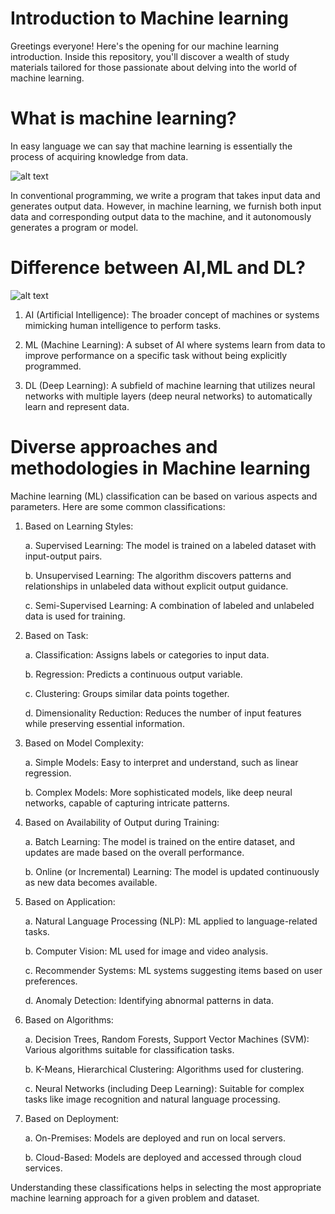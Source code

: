 
# Introduction to Machine learning
Greetings everyone! Here's the opening for our machine learning introduction. Inside this repository, you'll discover a wealth of study materials tailored for those passionate about delving into the world of machine learning.

# What is machine learning?
In easy language we can say that machine learning is essentially the process of acquiring knowledge from data.

![alt text](https://www.avenga.com/wp-content/uploads/2021/12/image3-1.png)

In conventional programming, we write a program that takes input data and generates output data. However, in machine learning, we furnish both input data and corresponding output data to the machine, and it autonomously generates a program or model.

# Difference between AI,ML and DL?
![alt text](https://i0.wp.com/www.phdata.io/wp-content/uploads/2022/03/Data-Science-Terms-You-Should-Know-The-Difference-Between-AI-ML-and-DL-Image-1.png)
1. AI (Artificial Intelligence): The broader concept of machines or systems mimicking human intelligence to perform tasks.

2. ML (Machine Learning): A subset of AI where systems learn from data to improve performance on a specific task without being explicitly programmed.

3. DL (Deep Learning): A subfield of machine learning that utilizes neural networks with multiple layers (deep neural networks) to automatically learn and represent data.

# Diverse approaches and methodologies in Machine learning
Machine learning (ML) classification can be based on various aspects and parameters. Here are some common classifications:

1. Based on Learning Styles:

    a. Supervised Learning: The model is trained on a labeled dataset with input-output pairs.

    b. Unsupervised Learning: The algorithm discovers patterns and relationships in unlabeled data without explicit output guidance.

    c. Semi-Supervised Learning: A combination of labeled and unlabeled data is used for training.

2. Based on Task:

    a. Classification: Assigns labels or categories to input data.

    b. Regression: Predicts a continuous output variable.

    c. Clustering: Groups similar data points together.

    d. Dimensionality Reduction: Reduces the number of input features while preserving essential information.

3. Based on Model Complexity:

    a. Simple Models: Easy to interpret and understand, such as linear regression.

    b. Complex Models: More sophisticated models, like deep neural networks, capable of capturing intricate patterns.

4. Based on Availability of Output during Training:

    a. Batch Learning: The model is trained on the entire dataset, and updates are made based on the overall performance.

    b. Online (or Incremental) Learning: The model is updated continuously as new data becomes available.

5. Based on Application:

    a. Natural Language Processing (NLP): ML applied to language-related tasks.

    b. Computer Vision: ML used for image and video analysis.

    c. Recommender Systems: ML systems suggesting items based on user preferences.

    d. Anomaly Detection: Identifying abnormal patterns in data.

6. Based on Algorithms:

    a. Decision Trees, Random Forests, Support Vector Machines (SVM): Various algorithms suitable for classification tasks.

    b. K-Means, Hierarchical Clustering: Algorithms used for clustering.

    c. Neural Networks (including Deep Learning): Suitable for complex tasks like image recognition and natural language processing.

7. Based on Deployment:

    a. On-Premises: Models are deployed and run on local servers.

    b. Cloud-Based: Models are deployed and accessed through cloud services.

Understanding these classifications helps in selecting the most appropriate machine learning approach for a given problem and dataset.




